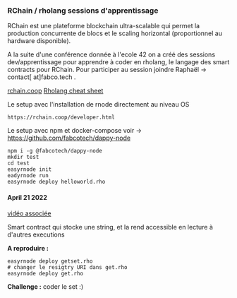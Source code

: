 ### RChain / rholang sessions  d'apprentissage

RChain est une plateforme blockchain ultra-scalable qui permet la production concurrente de blocs et le scaling horizontal (proportionnel au hardware disponible).

A la suite d'une conférence donnée à l'ecole 42 on a créé des sessions dev/apprentissage pour apprendre à coder en rholang, le langage des smart contracts pour RChain. Pour participer au session joindre Raphaël -> contact[ at]fabco.tech .

[rchain.coop](https://rchain.coop)
[Rholang cheat sheet](https://fabcotech.github.io/rholangcheatsheet/)

Le setup avec l'installation de rnode directement au niveau OS
```
https://rchain.coop/developer.html
```

Le setup avec npm et docker-compose
voir -> https://github.com/fabcotech/dappy-node
```
npm i -g @fabcotech/dappy-node
mkdir test
cd test
easyrnode init
eadyrnode run
easyrnode deploy helloworld.rho
```

#### April 21 2022

[vidéo associée](https://youtu.be/QfjXcsQ_k24)

Smart contract qui stocke une string, et la rend accessible en lecture à d'autres executions

**A reproduire :**
```
easyrnode deploy getset.rho
# changer le resigtry URI dans get.rho
easyrnode deploy get.rho
```

**Challenge :** coder le set :)
